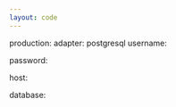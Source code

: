 ```yaml
---
layout: code
---
```


production:
  adapter: postgresql
  username: 

  password: 

  host: 

  database: 

